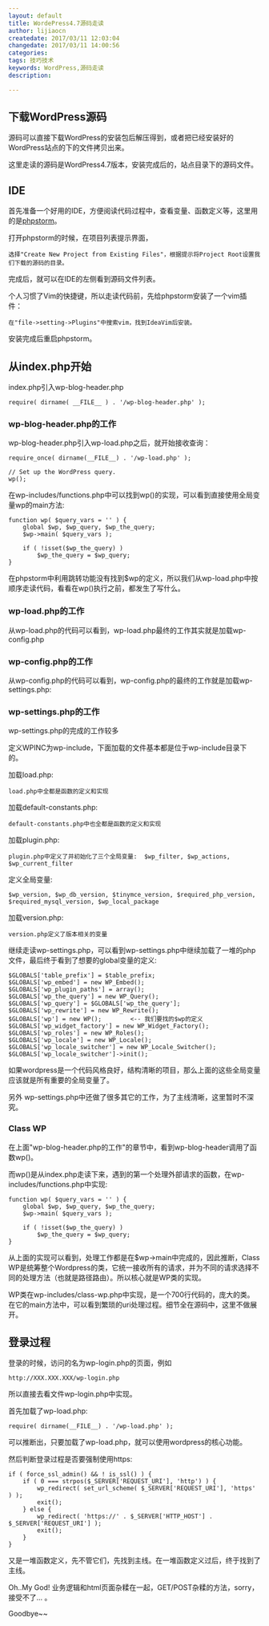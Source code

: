 ```yaml
---
layout: default
title: WordePress4.7源码走读
author: lijiaocn
createdate: 2017/03/11 12:03:04
changedate: 2017/03/11 14:00:56
categories:
tags: 技巧技术
keywords: WordPress,源码走读
description: 

---
```


## 下载WordPress源码

源码可以直接下载WordPress的安装包后解压得到，或者把已经安装好的WordPress站点的下的文件拷贝出来。

这里走读的源码是WordPress4.7版本，安装完成后的，站点目录下的源码文件。

## IDE

首先准备一个好用的IDE，方便阅读代码过程中，查看变量、函数定义等，这里用的是[phpstorm][1]。

打开phpstorm的时候，在项目列表提示界面，

	选择"Create New Project from Existing Files"，根据提示将Project Root设置我们下载的源码的目录。
	
完成后，就可以在IDE的左侧看到源码文件列表。

个人习惯了Vim的快捷键，所以走读代码前，先给phpstorm安装了一个vim插件：

	在"file->setting->Plugins"中搜索vim，找到IdeaVim后安装。
	
安装完成后重启phpstorm。

## 从index.php开始

index.php引入wp-blog-header.php

	require( dirname( __FILE__ ) . '/wp-blog-header.php' );

### wp-blog-header.php的工作

wp-blog-header.php引入wp-load.php之后，就开始接收查询：

	require_once( dirname(__FILE__) . '/wp-load.php' );

	// Set up the WordPress query.
	wp();   

在wp-includes/functions.php中可以找到wp()的实现，可以看到直接使用全局变量wp的main方法:

	function wp( $query_vars = '' ) {
	    global $wp, $wp_query, $wp_the_query;
	    $wp->main( $query_vars );
	
	    if ( !isset($wp_the_query) )
	        $wp_the_query = $wp_query;
	}

在phpstorm中利用跳转功能没有找到$wp的定义，所以我们从wp-load.php中按顺序走读代码，看看在wp()执行之前，都发生了写什么。

### wp-load.php的工作

从wp-load.php的代码可以看到，wp-load.php最终的工作其实就是加载wp-config.php

### wp-config.php的工作

从wp-config.php的代码可以看到，wp-config.php的最终的工作就是加载wp-settings.php:

### wp-settings.php的工作

wp-settings.php的完成的工作较多

定义WPINC为wp-include，下面加载的文件基本都是位于wp-include目录下的。

加载load.php:

	load.php中全都是函数的定义和实现

加载default-constants.php:

	default-constants.php中也全都是函数的定义和实现

加载plugin.php:

	plugin.php中定义了并初始化了三个全局变量:  $wp_filter, $wp_actions, $wp_current_filter

定义全局变量:

	$wp_version, $wp_db_version, $tinymce_version, $required_php_version, 
	$required_mysql_version, $wp_local_package

加载version.php:

	version.php定义了版本相关的变量

继续走读wp-settings.php，可以看到wp-settings.php中继续加载了一堆的php文件，最后终于看到了想要的global变量的定义:

	$GLOBALS['table_prefix'] = $table_prefix;
	$GLOBALS['wp_embed'] = new WP_Embed();
	$GLOBALS['wp_plugin_paths'] = array();
	$GLOBALS['wp_the_query'] = new WP_Query();
	$GLOBALS['wp_query'] = $GLOBALS['wp_the_query'];
	$GLOBALS['wp_rewrite'] = new WP_Rewrite();
	$GLOBALS['wp'] = new WP();        <-- 我们要找的$wp的定义         
	$GLOBALS['wp_widget_factory'] = new WP_Widget_Factory();
	$GLOBALS['wp_roles'] = new WP_Roles();
	$GLOBALS['wp_locale'] = new WP_Locale();
	$GLOBALS['wp_locale_switcher'] = new WP_Locale_Switcher();
	$GLOBALS['wp_locale_switcher']->init();

如果wordpress是一个代码风格良好，结构清晰的项目，那么上面的这些全局变量应该就是所有重要的全局变量了。

另外 wp-settings.php中还做了很多其它的工作，为了主线清晰，这里暂时不深究。

### Class WP

在上面"wp-blog-header.php的工作"的章节中，看到wp-blog-header调用了函数wp()。

而wp()是从index.php走读下来，遇到的第一个处理外部请求的函数，在wp-includes/functions.php中实现:

	function wp( $query_vars = '' ) {
	    global $wp, $wp_query, $wp_the_query;
	    $wp->main( $query_vars );
	
	    if ( !isset($wp_the_query) )
	        $wp_the_query = $wp_query;
	}

从上面的实现可以看到，处理工作都是在$wp->main中完成的，因此推断，Class WP是统筹整个Wordpress的类，它统一接收所有的请求，并为不同的请求选择不同的处理方法（也就是路径路由）。所以核心就是WP类的实现。

WP类在wp-includes/class-wp.php中实现，是一个700行代码的，庞大的类。在它的main方法中，可以看到繁琐的uri处理过程。细节全在源码中，这里不做展开。


## 登录过程

登录的时候，访问的名为wp-login.php的页面，例如

	http://XXX.XXX.XXX/wp-login.php

所以直接去看文件wp-login.php中实现。

首先加载了wp-load.php:

	require( dirname(__FILE__) . '/wp-load.php' );

可以推断出，只要加载了wp-load.php，就可以使用wordpress的核心功能。

然后判断登录过程是否要强制使用https:

	if ( force_ssl_admin() && ! is_ssl() ) {
	    if ( 0 === strpos($_SERVER['REQUEST_URI'], 'http') ) {
	        wp_redirect( set_url_scheme( $_SERVER['REQUEST_URI'], 'https' ) );
	        exit();
	    } else {
	        wp_redirect( 'https://' . $_SERVER['HTTP_HOST'] . $_SERVER['REQUEST_URI'] );
	        exit();
	    }
	}

又是一堆函数定义，先不管它们，先找到主线。在一堆函数定义过后，终于找到了主线。

Oh..My God! 业务逻辑和html页面杂糅在一起，GET/POST杂糅的方法，sorry，接受不了... 。

Goodbye~~

[1]: http://www.jetbrains.com/phpstorm/  "phpstorm" 
